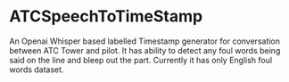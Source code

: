 # ATCSpeechToTimeStamp
An Openai Whisper based labelled Timestamp generator for conversation between ATC Tower and pilot. It has ability to detect any foul words being said on the line and bleep out the part. Currently it has only English foul words dataset.
